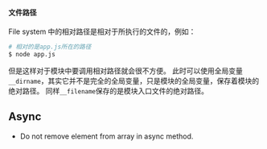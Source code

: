 #### 文件路径
File system 中的相对路径是相对于所执行的文件的，例如：
```bash
# 相对的是app.js所在的路径
$ node app.js
```
但是这样对于模块中要调用相对路径就会很不方便。
此时可以使用全局变量`__dirname`，其实它并不是完全的全局变量，只是模块的全局变量，保存着模块的绝对路径。
同样`__filename`保存的是模块入口文件的绝对路径。

## Async
* Do not remove element from array in async method. 